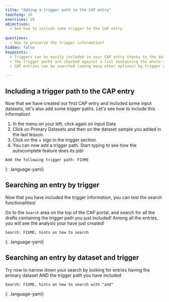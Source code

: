 ```yaml
---
title: "Adding a trigger path to the CAP entry"
teaching: 10
exercises: 10
objectives:
  - See how to include some trigger to the CAP entry 
    
questions:
  - How to preserve the trigger information?
hidden: false
keypoints:
  - Triggers can be easily included in your CAP entry thanks to the dataset name suggestion system
  - The trigger paths are checked against a list containing the whole set of triggers by year of data taking
  - CAP entries can be searched (among many other options) by trigger and dataset path

---
```



## Including a trigger path to the CAP entry

Now that we have created our first CAP entry and included some input datasets, let's also add some trigger paths. Let's see how to include this information!

1. In the menu on your left, click again on Input Data
2. Click on Primary Datasets and then on the dataset sample you added in the last lesson. 
3. Click on the + sign in the trigger section.  
4. You can now add a trigger path. Start typing to see how the autocomplete feature does its job! 

~~~
Add the following trigger path: FIXME
~~~
{: .language-yaml}





## Searching an entry by trigger

Now that you have included the trigger information, you can test the search functionalities!

Go to the `Search` area on the top of the CAP portal, and search for all the drafts containing the trigger path you just included! Among all the entries, you will see the analysis your have just created! 

~~~
Search: FIXME, hints on how to search
~~~
{: .language-yaml}


## Searching an entry by dataset and trigger
Try now to narrow down your search by looking for entries having the primary dataset AND the trigger path you have included

~~~
Search: FIXME, hints on how to search with "and"
~~~
{: .language-yaml}
